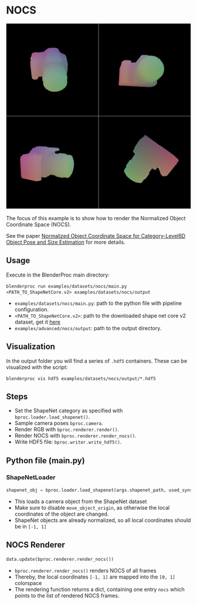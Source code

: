 # NOCS
<p align="center">
<img src="../../../images/nocs_rendering.jpg" alt="Front readme image" width=1000>
</p>

The focus of this example is to show how to render the Normalized Object Coordinate Space (NOCS).

See the paper [Normalized Object Coordinate Space for Category-Level6D Object Pose and Size Estimation](https://arxiv.org/pdf/1901.02970.pdf) for more details.

## Usage

Execute in the BlenderProc main directory:

```
blenderproc run examples/datasets/nocs/main.py <PATH_TO_ShapeNetCore.v2> examples/datasets/nocs/output
``` 

* `examples/datasets/nocs/main.py`: path to the python file with pipeline configuration.
* `<PATH_TO_ShapeNetCore.v2>`: path to the downloaded shape net core v2 dataset, get it [here](http://www.shapenet.org/) 
* `examples/advanced/nocs/output`: path to the output directory.

## Visualization

In the output folder you will find a series of `.hdf5` containers. These can be visualized with the script:

```
blenderproc vis hdf5 examples/datasets/nocs/output/*.hdf5
``` 

## Steps

* Set the ShapeNet category as specified with `bproc.loader.load_shapenet()`.
* Sample camera poses `bproc.camera`.
* Render RGB with `bproc.renderer.render()`.
* Render NOCS with `bproc.renderer.render_nocs()`.
* Write HDF5 file: `bproc.writer.write_hdf5()`.

 
## Python file (main.py)


### ShapeNetLoader 

```python
shapenet_obj = bproc.loader.load_shapenet(args.shapenet_path, used_synset_id="02942699", used_source_id="97690c4db20227d248e23e2c398d8046", move_object_origin=False)
```

* This loads a camera object from the ShapeNet dataset
* Make sure to disable `move_object_origin`, as otherwise the local coordinates of the object are changed. 
* ShapeNet objects are already normalized, so all local coordinates should be in `[-1, 1]`

## NOCS Renderer

```python
data.update(bproc.renderer.render_nocs())
```

* `bproc.renderer.render_nocs()` renders NOCS of all frames
* Thereby, the local coordinates `[-1, 1]` are mapped into the `[0, 1]` colorspace
* The rendering function returns a dict, containing one entry `nocs` which points to the list of rendered NOCS frames.
